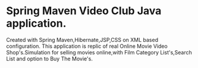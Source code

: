 # Spring Maven Video Club Java application.
Created with Spring Maven,Hibernate,JSP,CSS on XML based configuration.
This application is replic of real Online Movie Video Shop's.Simulation for selling movies online,with Film Category List's,Search List
and option to Buy The Movie's.
